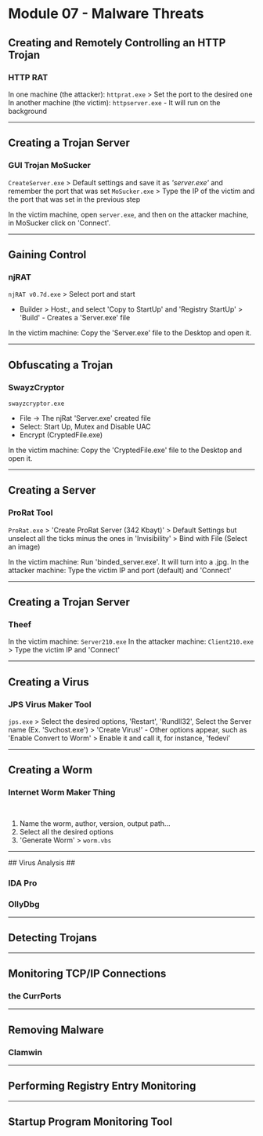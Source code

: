 # Module 07 - Malware Threats #

## Creating and Remotely Controlling an HTTP Trojan ##

### HTTP RAT ###

In one machine (the attacker): ``` httprat.exe ``` > Set the port to the desired one
In another machine (the victim): ``` httpserver.exe ``` - It will run on the background


- - - - 

## Creating a Trojan Server ##

### GUI Trojan MoSucker ###

``` CreateServer.exe ``` > Default settings and save it as _'server.exe'_ and remember the port that was set
``` MoSucker.exe ``` > Type the IP of the victim and the port that was set in the previous step

In the victim machine, open ``` server.exe ```, and then on the attacker machine, in MoSucker click on 'Connect'.


- - - -

## Gaining Control ##

### njRAT ###

``` njRAT v0.7d.exe ``` > Select port and start
  * Builder > Host:<Victim IP>, and select 'Copy to StartUp' and 'Registry StartUp' > 'Build' - Creates a 'Server.exe' file
  
In the victim machine: Copy the 'Server.exe' file to the Desktop and open it.


- - - -

## Obfuscating a Trojan ##

### SwayzCryptor ###
``` swayzcryptor.exe ``` 
  * File -> The njRat 'Server.exe' created file
  * Select: Start Up, Mutex and Disable UAC
  * Encrypt (CryptedFile.exe)

In the victim machine: Copy the 'CryptedFile.exe' file to the Desktop and open it.

- - - -

## Creating a Server ##

### ProRat Tool ###

``` ProRat.exe ``` > 'Create ProRat Server (342 Kbayt)' > Default Settings but unselect all the ticks minus the ones in 'Invisibility' > Bind with File (Select an image)

In the victim machine: Run 'binded_server.exe'. It will turn into a .jpg.
In the attacker machine: Type the victim IP and port (default) and 'Connect'


- - - - 

## Creating a Trojan Server ##

### Theef ###

In the victim machine: ``` Server210.exe ```
In the attacker machine: ``` Client210.exe ``` > Type the victim IP and 'Connect'


- - - -

## Creating a Virus ##

### JPS Virus Maker Tool ###

``` jps.exe ``` > Select the desired options, 'Restart', 'Rundll32', Select the Server name (Ex. 'Svchost.exe') > 'Create Virus!' - Other options appear, such as 'Enable Convert to Worm' > Enable it and call it, for instance, 'fedevi'


- - - -

## Creating a Worm ##

### Internet Worm Maker Thing ###

``` ```
  1. Name the worm, author, version, output path...
  2. Select all the desired options
  3. 'Generate Worm' > ``` worm.vbs ```


- - - -

## Virus Analysis ##

### IDA Pro ###

### OllyDbg ###


- - - -

## Detecting Trojans ##


- - - - 

## Monitoring TCP/IP Connections ##

### the CurrPorts ###


- - - -

## Removing Malware ##

### Clamwin ###


 - - - -
 
 ## Performing Registry Entry Monitoring ##
 
 
 - - - -
 
 ## Startup Program Monitoring Tool ##
 












